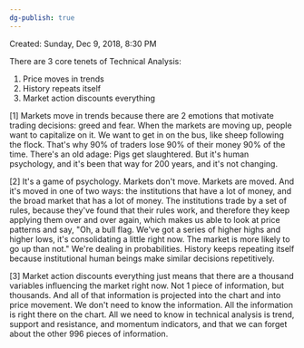```yaml
---
dg-publish: true
---
```

Created: Sunday, Dec 9, 2018, 8:30 PM

There are 3 core tenets of Technical Analysis:

1. Price moves in trends
2. History repeats itself
3. Market action discounts everything

[1] Markets move in trends because there are 2 emotions that motivate trading decisions: greed and fear. When the markets are moving up, people want to capitalize on it. We want to get in on the bus, like sheep following the flock. That's why 90% of traders lose 90% of their money 90% of the time. There's an old adage: Pigs get slaughtered. But it's human psychology, and it's been that way for 200 years, and it's not changing.

[2] It's a game of psychology. Markets don't move. Markets are moved. And it's moved in one of two ways: the institutions that have a lot of money, and the broad market that has a lot of money. The institutions trade by a set of rules, because they've found that their rules work, and therefore they keep applying them over and over again, which makes us able to look at price patterns and say, "Oh, a bull flag. We've got a series of higher highs and higher lows, it's consolidating a little right now. The market is more likely to go up than not." We're dealing in probabilities. History keeps repeating itself because institutional human beings make similar decisions repetitively.

[3] Market action discounts everything just means that there are a thousand variables influencing the market right now. Not 1 piece of information, but thousands. And all of that information is projected into the chart and into price movement. We don't need to know the information. All the information is right there on the chart. All we need to know in technical analysis is trend, support and resistance, and momentum indicators, and that we can forget about the other 996 pieces of information.
